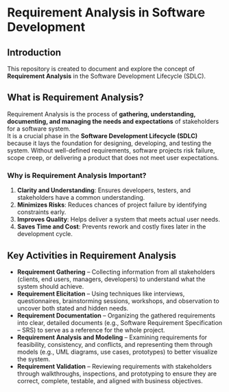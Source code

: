 # Requirement Analysis in Software Development

## Introduction
This repository is created to document and explore the concept of **Requirement Analysis** in the Software Development Lifecycle (SDLC).  

## What is Requirement Analysis?
Requirement Analysis is the process of **gathering, understanding, documenting, and managing the needs and expectations** of stakeholders for a software system.  
It is a crucial phase in the **Software Development Lifecycle (SDLC)** because it lays the foundation for designing, developing, and testing the system. Without well-defined requirements, software projects risk failure, scope creep, or delivering a product that does not meet user expectations.
### Why is Requirement Analysis Important?
1. **Clarity and Understanding**: Ensures developers, testers, and stakeholders have a common understanding.  
2. **Minimizes Risks**: Reduces chances of project failure by identifying constraints early.  
3. **Improves Quality**: Helps deliver a system that meets actual user needs.  
4. **Saves Time and Cost**: Prevents rework and costly fixes later in the development cycle.

## Key Activities in Requirement Analysis
- **Requirement Gathering** – Collecting information from all stakeholders (clients, end users, managers, developers) to understand what the system should achieve.  
- **Requirement Elicitation** – Using techniques like interviews, questionnaires, brainstorming sessions, workshops, and observation to uncover both stated and hidden needs. 
- **Requirement Documentation** – Organizing the gathered requirements into clear, detailed documents (e.g., Software Requirement Specification – SRS) to serve as a reference for the whole project.  
- **Requirement Analysis and Modeling** – Examining requirements for feasibility, consistency, and conflicts, and representing them through models (e.g., UML diagrams, use cases, prototypes) to better visualize the system.  
- **Requirement Validation** – Reviewing requirements with stakeholders through walkthroughs, inspections, and prototyping to ensure they are correct, complete, testable, and aligned with business objectives.  




